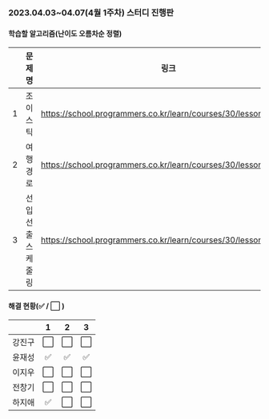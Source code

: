 ### 2023.04.03~04.07(4월 1주차) 스터디 진행판

#### 학습할 알고리즘(난이도 오름차순 정렬)

|      |      문제명      |                             링크                             | 난이도 |
| :--: | :--------------: | :----------------------------------------------------------: | :----: |
|  1   | 조이스틱 | https://school.programmers.co.kr/learn/courses/30/lessons/42860 |  Lv.2  |
|  2  |      여행경로      | https://school.programmers.co.kr/learn/courses/30/lessons/43164 |  Lv.3  |
|  3   | 선입 선출 스케줄링 | https://school.programmers.co.kr/learn/courses/30/lessons/12920 |  Lv.3  |

#### 해결 현황(:white_check_mark: / :white_large_square:  )

|        |          1           |          2           |          3           |
| :----: | :------------------: | :------------------: | :------------------: |
| 강진구 | :white_large_square: | :white_large_square: | :white_large_square: |
| 윤재성 |  :white_check_mark:  |  :white_check_mark:  |  :white_check_mark:  |
| 이지우 | :white_large_square: | :white_large_square: | :white_large_square: |
| 전창기 | :white_large_square: | :white_large_square: | :white_large_square: |
| 하지애 |  :white_check_mark:  | :white_large_square: | :white_large_square: |
